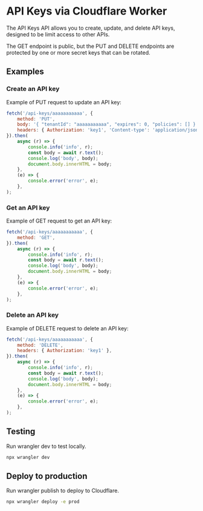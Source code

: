 # API Keys via Cloudflare Worker

The API Keys API allows you to create, update, and delete API keys, designed to be limit access to other APIs.

The GET endpoint is public, but the PUT and DELETE endpoints are protected by one or more secret keys that can be rotated.

## Examples

### Create an API key

Example of PUT request to update an API key:

```js
fetch('/api-keys/aaaaaaaaaaa', {
	method: 'PUT',
	body: '{ "tenantId": "aaaaaaaaaaa", "expires": 0, "policies": [] }',
	headers: { Authorization: 'key1', 'Content-type': 'application/json' },
}).then(
	async (r) => {
		console.info('info', r);
		const body = await r.text();
		console.log('body', body);
		document.body.innerHTML = body;
	},
	(e) => {
		console.error('error', e);
	},
);
```

### Get an API key

Example of GET request to get an API key:

```js
fetch('/api-keys/aaaaaaaaaaa', {
	method: 'GET',
}).then(
	async (r) => {
		console.info('info', r);
		const body = await r.text();
		console.log('body', body);
		document.body.innerHTML = body;
	},
	(e) => {
		console.error('error', e);
	},
);
```

### Delete an API key

Example of DELETE request to delete an API key:

```js
fetch('/api-keys/aaaaaaaaaaa', {
	method: 'DELETE',
	headers: { Authorization: 'key1' },
}).then(
	async (r) => {
		console.info('info', r);
		const body = await r.text();
		console.log('body', body);
		document.body.innerHTML = body;
	},
	(e) => {
		console.error('error', e);
	},
);
```

## Testing

Run wrangler dev to test locally.

```zsh
npx wrangler dev
```

## Deploy to production

Run wrangler publish to deploy to Cloudflare.

```zsh
npx wrangler deploy -e prod
```
